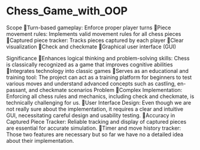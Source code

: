 # Chess_Game_with_OOP


Scope
Turn-based gameplay: Enforce proper player turns
Piece movement rules: Implements valid movement rules for all chess pieces
Captured piece tracker: Tracks pieces captured by each player
Clear visualization
Check and checkmate
Graphical user interface (GUI)

Significance
Enhances logical thinking and problem-solving skills: Chess is classically recognized as a game that improves cognitive abilities
Integrates technology into classic games
Serves as an educational and training tool: The project can act as a training platform for beginners to test various moves and understand advanced concepts such as castling, en-passant, and checkmate scenarios
Problem
Complex Implementation: Enforcing all chess rules and mechanics, including check and checkmate, is technically challenging for us.
User Interface Design: Even though we are not really sure about the implementation, it requires a clear and intuitive GUI, necessitating careful design and usability testing.
Accuracy in Captured Piece Tracker: Reliable tracking and display of captured pieces are essential for accurate simulation.
Timer and move history tracker: Those two features are necessary but so far we have no a detailed idea about their implementation.
